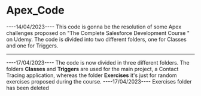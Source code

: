 # Apex_Code
----14/04/2023----
This code is gonna be the resolution of some Apex challenges proposed on "The Complete Salesforce Development Course " on Udemy.
The code is divided into two different folders, one for Classes and one for Triggers.

-----------------------------------------------------------------------------------------------------------------------------------------------------------                                                           
----17/04/2023----
The code is now divided in three different folders. The folders **Classes** and **Triggers** are used for the main project, a Contact Tracing application, whereas the folder **Exercises** it's just for random exercises proposed during the course.
----17/04/2023----
Exercises folder has been deleted
